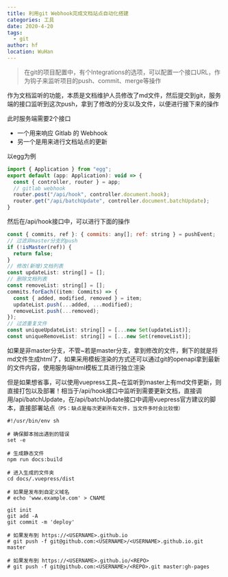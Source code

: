 ```yaml
---
title: 利用git Webhook完成文档站点自动化搭建
categories: 工具
date: 2020-4-20
tags: 
  - git
author: hf
location: WuHan  
---
```

>在git的项目配置中，有个Integrations的选项，可以配置一个接口URL，作为钩子来监听项目的push、commit、merge等操作

作为文档监听的功能，本质是文档维护人员修改了md文件，然后提交到git，服务端的接口监听到这次push，拿到了修改的分支以及文件，以便进行接下来的操作

此时服务端需要2个接口
+ 一个用来响应 Gitlab 的 Webhook
+ 另一个是用来进行文档站点的更新

以egg为例
``` js
import { Application } from "egg";
export default (app: Application): void => {
  const { controller, router } = app;
  // gitlab webhook
  router.post("/api/hook", controller.document.hook);
  router.get("/api/batchUpdate", controller.document.batchUpdate);
}
```
然后在/api/hook接口中，可以进行下面的操作
``` js
const { commits, ref }: { commits: any[]; ref: string } = pushEvent;
// 过滤非master分支的push
if (!isMaster(ref)) {
  return false;
}
// 修改(新增)文档列表
const updateList: string[] = [];
// 删除文档列表
const removeList: string[] = [];
commits.forEach((item: Commits) => {
  const { added, modified, removed } = item;
  updateList.push(...added, ...modified);
  removeList.push(...removed);
});
// 过滤重复文件
const uniqueUpdateList: string[] = [...new Set(updateList)];
const uniqueRemoveList: string[] = [...new Set(removeList)];
```
如果是非master分支，不管~若是master分支，拿到修改的文件，剩下的就是将md文件生成html了，如果采用模板渲染的方式还可以通过git的openapi拿到最新的文件内容，使用服务端html模板工具进行独立渲染

但是如果想省事，可以使用vuepress工具~在监听到master上有md文件更新，则直接打包以及部署！相当于/api/hook接口中监听到需要更新文档，直接调用/api/batchUpdate，在/api/batchUpdate接口中调用vuepress官方建议的脚本，直接部署站点`（PS：缺点是每次更新所有文件，当文件多时会比较慢）`
```
#!/usr/bin/env sh

# 确保脚本抛出遇到的错误
set -e

# 生成静态文件
npm run docs:build

# 进入生成的文件夹
cd docs/.vuepress/dist

# 如果是发布到自定义域名
# echo 'www.example.com' > CNAME

git init
git add -A
git commit -m 'deploy'

# 如果发布到 https://<USERNAME>.github.io
# git push -f git@github.com:<USERNAME>/<USERNAME>.github.io.git master

# 如果发布到 https://<USERNAME>.github.io/<REPO>
# git push -f git@github.com:<USERNAME>/<REPO>.git master:gh-pages
```